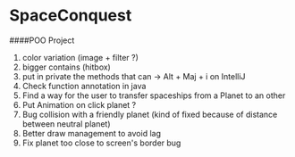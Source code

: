 # SpaceConquest
 
####POO Project

1. color variation (image + filter ?)
2. bigger contains (hitbox)
3. put in private the methods that can -> Alt + Maj + i on IntelliJ
4. Check function annotation in java
5. Find a way for the user to transfer spaceships from a Planet to an other
6. Put Animation on click planet ?
7. Bug collision with a friendly planet (kind of fixed because of distance between neutral planet)
8. Better draw management to avoid lag
9. Fix planet too close to screen's border bug

